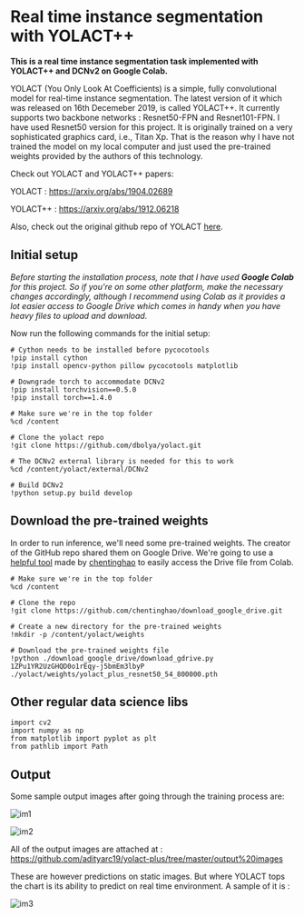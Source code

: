 # Real time instance segmentation with YOLACT++

**This is a real time instance segmentation task implemented with YOLACT++ and DCNv2 on Google Colab.**


YOLACT (You Only Look At Coefficients) is a simple, fully convolutional model for real-time instance segmentation. The latest version of it which was released on 16th Decemeber 2019, is called YOLACT++. It currently supports two backbone networks : Resnet50-FPN and Resnet101-FPN. I have used Resnet50 version for this project. It is originally trained on a very sophisticated graphics card, i.e., Titan Xp. That is the reason why I have not trained the model on my local computer and just used the pre-trained weights provided by the authors of this technology.

Check out YOLACT and YOLACT++ papers: 

YOLACT : https://arxiv.org/abs/1904.02689

YOLACT++ : https://arxiv.org/abs/1912.06218

Also, check out the original github repo of YOLACT [here](https://github.com/dbolya/yolact).

## Initial setup

*Before starting the installation process, note that I have used **Google Colab** for this project. So if you're on some other platform, make the necessary changes accordingly, although I recommend using Colab as it provides a lot easier access to Google Drive which comes in handy when you have heavy files to upload and download.*

Now run the following commands for the initial setup:

```
# Cython needs to be installed before pycocotools
!pip install cython
!pip install opencv-python pillow pycocotools matplotlib
```

```
# Downgrade torch to accommodate DCNv2
!pip install torchvision==0.5.0
!pip install torch==1.4.0
```

```
# Make sure we're in the top folder
%cd /content

# Clone the yolact repo
!git clone https://github.com/dbolya/yolact.git
```

```
# The DCNv2 external library is needed for this to work
%cd /content/yolact/external/DCNv2

# Build DCNv2
!python setup.py build develop
```

## Download the pre-trained weights

In order to run inference, we'll need some pre-trained weights. The creator of the GitHub repo shared them on Google Drive. We're going to use a [helpful tool](https://github.com/chentinghao/download_google_drive) made by [chentinghao](https://github.com/chentinghao) to easily access the Drive file from Colab.

```
# Make sure we're in the top folder
%cd /content

# Clone the repo
!git clone https://github.com/chentinghao/download_google_drive.git

# Create a new directory for the pre-trained weights
!mkdir -p /content/yolact/weights

# Download the pre-trained weights file
!python ./download_google_drive/download_gdrive.py 1ZPu1YR2UzGHQD0o1rEqy-j5bmEm3lbyP ./yolact/weights/yolact_plus_resnet50_54_800000.pth
```

## Other regular data science libs 

```
import cv2
import numpy as np
from matplotlib import pyplot as plt
from pathlib import Path
```

## Output

Some sample output images after going through the training process are:

![im1][l]

[l]: https://github.com/adityarc19/yolact-plus/blob/master/output%20images/bears.png


![im2][lo]

[lo]: https://github.com/adityarc19/yolact-plus/blob/master/output%20images/plane.png


All of the output images are attached at : https://github.com/adityarc19/yolact-plus/tree/master/output%20images

These are however predictions on static images. But where YOLACT tops the chart is its ability to predict on real time environment. A sample of it is :

![im3][log]

[log]: https://github.com/adityarc19/yolact-plus/blob/master/output.gif










